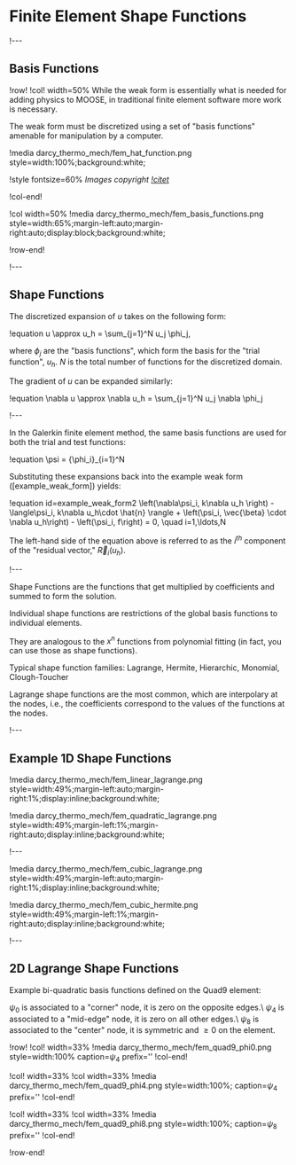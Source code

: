 # Finite Element Shape Functions

!---

## Basis Functions

!row!
!col! width=50%
While the weak form is essentially what is needed for adding physics to MOOSE, in traditional finite
element software more work is necessary.

The weak form must be discretized using a set of "basis functions" amenable for manipulation by a
computer.

!media darcy_thermo_mech/fem_hat_function.png style=width:100%;background:white;

!style fontsize=60%
*Images copyright [!citet](becker1981finite)*

!col-end!

!col width=50%
!media darcy_thermo_mech/fem_basis_functions.png style=width:65%;margin-left:auto;margin-right:auto;display:block;background:white;

!row-end!

!---

## Shape Functions

The discretized expansion of $u$ takes on the following form:

!equation
u \approx u_h = \sum_{j=1}^N u_j \phi_j,

where $\phi_j$ are the "basis functions", which form the basis for the "trial function", $u_h$.
$N$ is the total number of functions for the discretized domain.

The gradient of $u$ can be expanded similarly:

!equation
\nabla u \approx \nabla u_h = \sum_{j=1}^N u_j \nabla \phi_j

!---

In the Galerkin finite element method, the same basis functions are used for both the trial and
test functions:

!equation
\psi = \{\phi_i\}_{i=1}^N

Substituting these expansions back into the example weak form ([example_weak_form]) yields:

!equation id=example_weak_form2
\left(\nabla\psi_i, k\nabla u_h \right) - \langle\psi_i, k\nabla u_h\cdot \hat{n} \rangle +
\left(\psi_i, \vec{\beta} \cdot \nabla u_h\right) - \left(\psi_i, f\right) = 0, \quad i=1,\ldots,N

The left-hand side of the equation above is referred to as the $i^{th}$ component of
the "residual vector," $\vec{R}_i(u_h)$.

!---

Shape Functions are the functions that get multiplied by coefficients and summed to form the
solution.

Individual shape functions are restrictions of the global basis functions to individual elements.

They are analogous to the $x^n$ functions from polynomial fitting (in fact, you can use those as
shape functions).

Typical shape function families: Lagrange, Hermite, Hierarchic, Monomial, Clough-Toucher

Lagrange shape functions are the most common, which are interpolary at the nodes, i.e., the
coefficients correspond to the values of the functions at the nodes.

!---

## Example 1D Shape Functions

!media darcy_thermo_mech/fem_linear_lagrange.png style=width:49%;margin-left:auto;margin-right:1%;display:inline;background:white;

!media darcy_thermo_mech/fem_quadratic_lagrange.png style=width:49%;margin-left:1%;margin-right:auto;display:inline;background:white;

!---

!media darcy_thermo_mech/fem_cubic_lagrange.png style=width:49%;margin-left:auto;margin-right:1%;display:inline;background:white;

!media darcy_thermo_mech/fem_cubic_hermite.png style=width:49%;margin-left:1%;margin-right:auto;display:inline;background:white;

!---

## 2D Lagrange Shape Functions

Example bi-quadratic basis functions defined on the Quad9 element:

$\psi_0$ is associated to a "corner" node, it is zero on the opposite edges.\\
$\psi_4$ is associated to a "mid-edge" node, it is zero on all other edges.\\
$\psi_8$ is associated to the "center" node, it is symmetric and $\geq 0$ on the element.

!row!
!col! width=33%
!media darcy_thermo_mech/fem_quad9_phi0.png style=width:100% caption=$\psi_4$ prefix=''
!col-end!

!col! width=33%
!col width=33%
!media darcy_thermo_mech/fem_quad9_phi4.png style=width:100%; caption=$\psi_4$ prefix=''
!col-end!

!col! width=33%
!col width=33%
!media darcy_thermo_mech/fem_quad9_phi8.png style=width:100%; caption=$\psi_8$ prefix=''
!col-end!

!row-end!
